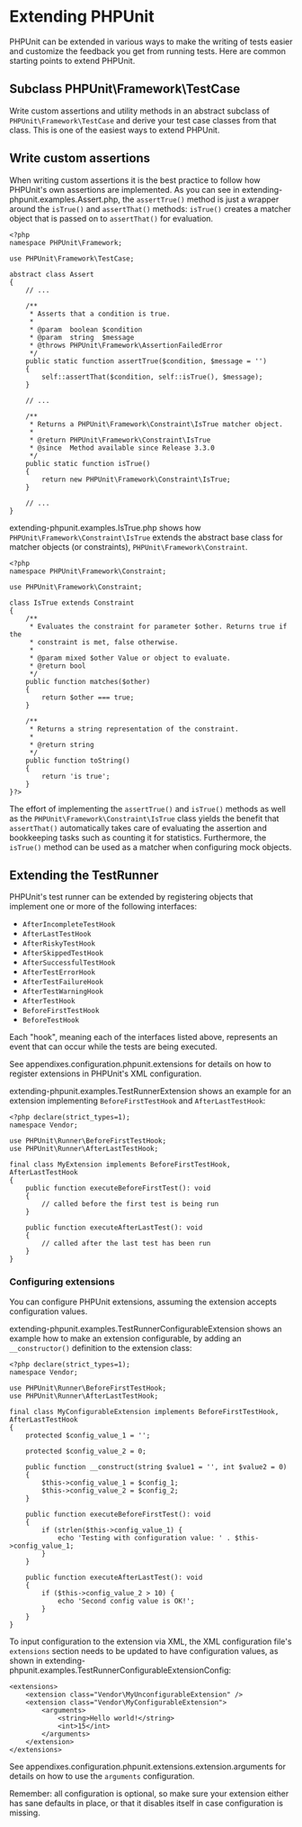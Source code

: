 Extending PHPUnit
=================

PHPUnit can be extended in various ways to make the writing of tests
easier and customize the feedback you get from running tests. Here are
common starting points to extend PHPUnit.

Subclass PHPUnit\\Framework\\TestCase
-------------------------------------

Write custom assertions and utility methods in an abstract subclass of
`PHPUnit\Framework\TestCase` and derive your test case classes from that
class. This is one of the easiest ways to extend PHPUnit.

Write custom assertions
-----------------------

When writing custom assertions it is the best practice to follow how
PHPUnit's own assertions are implemented. As you can see in
extending-phpunit.examples.Assert.php, the `assertTrue()` method is just
a wrapper around the `isTrue()` and `assertThat()` methods: `isTrue()`
creates a matcher object that is passed on to `assertThat()` for
evaluation.

    <?php
    namespace PHPUnit\Framework;

    use PHPUnit\Framework\TestCase;

    abstract class Assert
    {
        // ...

        /**
         * Asserts that a condition is true.
         *
         * @param  boolean $condition
         * @param  string  $message
         * @throws PHPUnit\Framework\AssertionFailedError
         */
        public static function assertTrue($condition, $message = '')
        {
            self::assertThat($condition, self::isTrue(), $message);
        }

        // ...

        /**
         * Returns a PHPUnit\Framework\Constraint\IsTrue matcher object.
         *
         * @return PHPUnit\Framework\Constraint\IsTrue
         * @since  Method available since Release 3.3.0
         */
        public static function isTrue()
        {
            return new PHPUnit\Framework\Constraint\IsTrue;
        }

        // ...
    }

extending-phpunit.examples.IsTrue.php shows how
`PHPUnit\Framework\Constraint\IsTrue` extends the abstract base class
for matcher objects (or constraints), `PHPUnit\Framework\Constraint`.

    <?php
    namespace PHPUnit\Framework\Constraint;

    use PHPUnit\Framework\Constraint;

    class IsTrue extends Constraint
    {
        /**
         * Evaluates the constraint for parameter $other. Returns true if the
         * constraint is met, false otherwise.
         *
         * @param mixed $other Value or object to evaluate.
         * @return bool
         */
        public function matches($other)
        {
            return $other === true;
        }

        /**
         * Returns a string representation of the constraint.
         *
         * @return string
         */
        public function toString()
        {
            return 'is true';
        }
    }?>

The effort of implementing the `assertTrue()` and `isTrue()` methods as
well as the `PHPUnit\Framework\Constraint\IsTrue` class yields the
benefit that `assertThat()` automatically takes care of evaluating the
assertion and bookkeeping tasks such as counting it for statistics.
Furthermore, the `isTrue()` method can be used as a matcher when
configuring mock objects.

Extending the TestRunner
------------------------

PHPUnit's test runner can be extended by registering objects that
implement one or more of the following interfaces:

-   `AfterIncompleteTestHook`
-   `AfterLastTestHook`
-   `AfterRiskyTestHook`
-   `AfterSkippedTestHook`
-   `AfterSuccessfulTestHook`
-   `AfterTestErrorHook`
-   `AfterTestFailureHook`
-   `AfterTestWarningHook`
-   `AfterTestHook`
-   `BeforeFirstTestHook`
-   `BeforeTestHook`

Each "hook", meaning each of the interfaces listed above, represents an
event that can occur while the tests are being executed.

See appendixes.configuration.phpunit.extensions for details on how to
register extensions in PHPUnit's XML configuration.

extending-phpunit.examples.TestRunnerExtension shows an example for an
extension implementing `BeforeFirstTestHook` and `AfterLastTestHook`:

    <?php declare(strict_types=1);
    namespace Vendor;

    use PHPUnit\Runner\BeforeFirstTestHook;
    use PHPUnit\Runner\AfterLastTestHook;

    final class MyExtension implements BeforeFirstTestHook, AfterLastTestHook
    {
        public function executeBeforeFirstTest(): void
        {
            // called before the first test is being run
        }

        public function executeAfterLastTest(): void
        {
            // called after the last test has been run
        }
    }

### Configuring extensions

You can configure PHPUnit extensions, assuming the extension accepts
configuration values.

extending-phpunit.examples.TestRunnerConfigurableExtension shows an
example how to make an extension configurable, by adding an
`__constructor()` definition to the extension class:

    <?php declare(strict_types=1);
    namespace Vendor;

    use PHPUnit\Runner\BeforeFirstTestHook;
    use PHPUnit\Runner\AfterLastTestHook;

    final class MyConfigurableExtension implements BeforeFirstTestHook, AfterLastTestHook
    {
        protected $config_value_1 = '';

        protected $config_value_2 = 0;

        public function __construct(string $value1 = '', int $value2 = 0)
        {
            $this->config_value_1 = $config_1;
            $this->config_value_2 = $config_2;
        }

        public function executeBeforeFirstTest(): void
        {
            if (strlen($this->config_value_1) {
                echo 'Testing with configuration value: ' . $this->config_value_1;
            }
        }

        public function executeAfterLastTest(): void
        {
            if ($this->config_value_2 > 10) {
                echo 'Second config value is OK!';
            }
        }
    }

To input configuration to the extension via XML, the XML configuration
file's `extensions` section needs to be updated to have configuration
values, as shown in
extending-phpunit.examples.TestRunnerConfigurableExtensionConfig:

    <extensions>
        <extension class="Vendor\MyUnconfigurableExtension" />
        <extension class="Vendor\MyConfigurableExtension">
            <arguments>
                <string>Hello world!</string>
                <int>15</int>
            </arguments>
        </extension>
    </extensions>

See appendixes.configuration.phpunit.extensions.extension.arguments for
details on how to use the `arguments` configuration.

Remember: all configuration is optional, so make sure your extension
either has sane defaults in place, or that it disables itself in case
configuration is missing.
